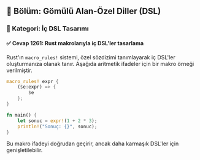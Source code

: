 ## 📘 Bölüm: Gömülü Alan-Özel Diller (DSL)
### 🔹 Kategori: İç DSL Tasarımı
#### ✅ Cevap 1261: Rust makrolarıyla iç DSL'ler tasarlama

Rust'ın `macro_rules!` sistemi, özel sözdizimi tanımlayarak iç DSL'ler oluşturmanıza olanak tanır. Aşağıda aritmetik ifadeler için bir makro örneği verilmiştir.

```rust
macro_rules! expr {
    ($e:expr) => {
        $e
    };
}

fn main() {
    let sonuc = expr!(1 + 2 * 3);
    println!("Sonuç: {}", sonuc);
}
```

Bu makro ifadeyi doğrudan geçirir, ancak daha karmaşık DSL'ler için genişletilebilir.
